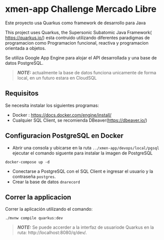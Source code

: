 # xmen-app Challenge Mercado Libre

Este proyecto usa Quarkus como framework de desarrollo para Java

This project uses Quarkus, the Supersonic Subatomic Java Framework( https://quarkus.io/)
esta contruido utilizando diferentes paradigmas de programacion como Programacion funcional,
reactiva y programacion orientada a objetos.

Se utiliza Google App Engine para alojar el API desarrollada y una base de datos PostgreSQL.

> **_NOTE:_**  actualmente la base de datos funciona unicamente de forma local, en un futuro estara en CloudSQL

## Requisitos

Se necesita instalar los siguientes programas:
- Docker : https://docs.docker.com/engine/install/
- Cualquier SQL Client, se recomienda DBeaver(https://dbeaver.io/)

## Configuracion PostgreSQL en Docker

- Abrir una consola y ubicarse en la ruta `../xmen-app/devops/local/pgsql` ejecutar el comando siguente para instalar la imagen de PostgreSQL
```shell script
docker-compose up -d
```
- Conectarse a PostgreSQL con el SQL Client e ingresar el usuario y la contraseña `postgres`.
- Crear la base de datos `dnarecord`

## Correr la applicacion 

Correr la aplicación utilizando el comando:
```shell script
./mvnw compile quarkus:dev
```

> **_NOTE:_**  Se puede accerder a la interfaz de usuariode Quarkus en la ruta: http://localhost:8080/q/dev/.

